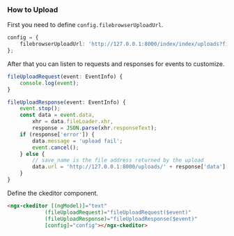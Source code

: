 ### How to Upload

First you need to define `config.filebrowserUploadUrl`.

```typescript
config = {
    filebrowserUploadUrl: 'http://127.0.0.1:8000/index/index/uploads?field=upload'
};
```

After that you can listen to requests and responses for events to customize.

```typescript
fileUploadRequest(event: EventInfo) {
    console.log(event);
}

fileUploadResponse(event: EventInfo) {
    event.stop();
    const data = event.data,
        xhr = data.fileLoader.xhr,
        response = JSON.parse(xhr.responseText);
    if (response['error']) {
        data.message = 'upload fail';
        event.cancel();
    } else {
        // save_name is the file address returned by the upload
        data.url = 'http://127.0.0.1:8000/uploads/' + response['data']['save_name'];
    }
}
```

Define the ckeditor component.

```html
<ngx-ckeditor [(ngModel)]="text"
            (fileUploadRequest)="fileUploadRequest($event)"
            (fileUploadResponse)="fileUploadResponse($event)"
            [config]="config"></ngx-ckeditor>
```